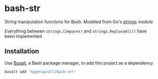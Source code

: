# bash-str

String manipulation functions for Bash. Modeled from Go's [strings](https://pkg.go.dev/strings) module

Everything between `strings.Compare()` and `strings.ReplaceAll()` have been implemented

## Installation

Use [Basalt](https://github.com/hyperupcall/basalt), a Bash package manager, to add this project as a dependency

```sh
basalt add 'hyperupcall/bash-str'
```
